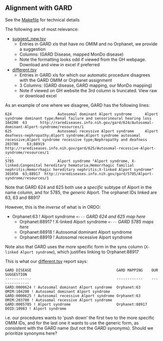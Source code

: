 ## Alignment with GARD

See the [Makefile](Makefile) for technical details

The following are of most relevance:

 * [suggest_new.tsv](suggest_new.tsv)
    * Entries in GARD xls that have no OMIM and no Orphanet, we provide a suggestion
    * Columns: (GARD Disease, mapped MonDo disease)
    * Note the formatting looks odd if viewed from the GH webpage. Download and view in excel if preferred
 * [different.tsv](different.tsv)
    * Entries in GARD xls for which our automatic procedure disagrees with the GARD OMIM or Orphanet assignment
    * 3 Columns: (GARD disease, GARD mapping, our MonDo mapping)
    * Note if viewed on GH website the 3rd column is truncated. View raw or download excel


As an example of one where we disagree, GARD has the following lines:

    624                     Autosomal dominant Alport syndrome      Alport syndrome dominant type;Renal failure and sensorineural hearing loss      104200  63      http://rarediseases.info.nih.gov/gard/624/Autosomal-dominant-Alport-syndrome/resources/1
    625                     Autosomal recessive Alport syndrome     Alport deafness-nephropathy;Alport syndrome;Alport syndrome autosomal recessive;Alport syndrome recessive type;Nephropathy and deafness 203780    63;88919        http://rarediseases.info.nih.gov/gard/625/Autosomal-recessive-Alport-syndrome/resources/1
    ...
    5785                    Alport syndrome "Alport syndrome, X-linked;Congenital hereditary hematuria;Hemorrhagic familial nephritis;Hemorrhagic hereditary nephritis;X-linked Alport syndrome"    301050  63;88917  http://rarediseases.info.nih.gov/gard/5785/Alport-syndrome/resources/1


Note that GARD 624 and 625 both use a *specific* subtype of Alport in the name column, and for 5785, the *generic* Alport. The orphanet IDs linked are 63, 63 and 88917

However, this is the *inverse* of what is in ORDO:

 * Orphanet:63 ! Alport syndrome  `<---` *GARD 624 and 625 map here* 
    * Orphanet:88917 ! X-linked Alport syndrome  `<---` *GARD 5785 maps here* 
    * Orphanet:88918 ! Autosomal dominant Alport syndrome
    * Orphanet:88919 ! Autosomal recessive Alport syndrome

Note also that GARD uses the more specific form in the syns column (`X-linked Alport syndrome`), which justifies linking to  Orphanet:88917

This is what our [different.tsv](different.tsv) report says:

```
GARD DISEASE                                       GARD MAPPING    OUR SUGGESTION
------------                                       ------------    --------------
GARD:0000624 ! Autosomal dominant Alport syndrome  Orphanet:63     OMIM:104200 ! Autosomal dominant Alport syndrome
GARD:0000625 ! Autosomal recessive Alport syndrome Orphanet:63     OMIM:203780 ! Autosomal recessive Alport syndrome
GARD:0005785 ! Alport syndrome                     Orphanet:88917  DOID:10983 ! Alport syndrome
```

i.e. our procedures wants to 'push down' the first two to the more specific OMIM IDs, and for the last one it wants to use the generic form, as consistent with the GARD name (but not the GARD synonyms). Should we prioritize synonyms here?

